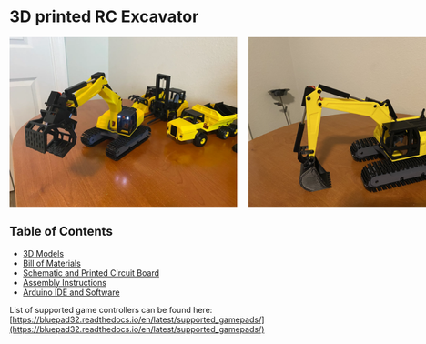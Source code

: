 <h1>3D printed RC Excavator</h1>
<div style="display: flex; gap: 20px;">
  <img src="https://github.com/swholmstead/Excavator/blob/main/pictures/img_3437.webp" alt="Excavator" width=400>
  <img src="https://github.com/swholmstead/Excavator/blob/main/pictures/Excavator 2.jpeg" alt="Excavator" width=400>
</div>

<h2>Table of Contents</h2>

* [3D Models](https://www.printables.com/model/1418112-3d-printed-rc-excavator-updated)
* [Bill of Materials](docs/bom.md)
* [Schematic and Printed Circuit Board](docs/schematics.md)
* [Assembly Instructions](docs/assembly.md)
* [Arduino IDE and Software](docs/arduino.md)

List of supported game controllers can be found here: [https://bluepad32.readthedocs.io/en/latest/supported_gamepads/](https://bluepad32.readthedocs.io/en/latest/supported_gamepads/)
